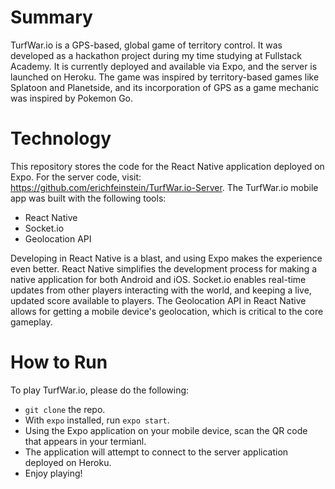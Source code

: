 # Summary

TurfWar.io is a GPS-based, global game of territory control. It was developed as a hackathon project during my time studying at Fullstack Academy. It is currently deployed and available via Expo, and the server is launched on Heroku. The game was inspired by territory-based games like Splatoon and Planetside, and its incorporation of GPS as a game mechanic was inspired by Pokemon Go.

# Technology
This repository stores the code for the React Native application deployed on Expo. For the server code, visit: https://github.com/erichfeinstein/TurfWar.io-Server. The TurfWar.io mobile app was built with the following tools:
- React Native
- Socket.io
- Geolocation API

Developing in React Native is a blast, and using Expo makes the experience even better. React Native simplifies the development process for making a native application for both Android and iOS. Socket.io enables real-time updates from other players interacting with the world, and keeping a live, updated score available to players. The Geolocation API in React Native allows for getting a mobile device's geolocation, which is critical to the core gameplay.

# How to Run
To play TurfWar.io, please do the following:
- `git clone` the repo.
- With `expo` installed, run `expo start`.
- Using the Expo application on your mobile device, scan the QR code that appears in your termianl.
- The application will attempt to connect to the server application deployed on Heroku.
- Enjoy playing!
